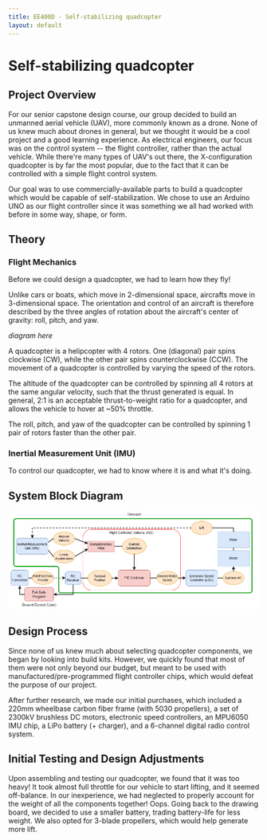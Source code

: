 ```yaml
---
title: EE400D - Self-stabilizing quadcopter
layout: default
---
```

# Self-stabilizing quadcopter #

## Project Overview ##

For our senior capstone design course, our group decided to build an unmanned aerial vehicle (UAV), more commonly known as a drone. None of us knew much about drones in general, but we thought it would be a cool project and a good learning experience. As electrical engineers, our focus was on the control system -- the flight controller, rather than the actual vehicle. While there're many types of UAV's out there, the X-configuration quadcopter is by far the most popular, due to the fact that it can be controlled with a simple flight control system.

Our goal was to use commercially-available parts to build a quadcopter which would be capable of self-stabilization. We chose to use an Arduino UNO as our flight controller since it was something we all had worked with before in some way, shape, or form. 

## Theory ##

### Flight Mechanics ###

Before we could design a quadcopter, we had to learn how they fly!

Unlike cars or boats, which move in 2-dimensional space, aircrafts move in 3-dimensional space. The orientation and control of an aircraft is therefore described by the three angles of rotation about the aircraft's center of gravity: roll, pitch, and yaw.

<i>diagram here</i>

A quadcopter is a helipcopter with 4 rotors. One (diagonal) pair spins clockwise (CW), while the other pair spins counterclockwise (CCW). The movement of a quadcopter is controlled by varying the speed of the rotors.

The altitude of the quadcopter can be controlled by spinning all 4 rotors at the same angular velocity, such that the thrust generated is equal. In general,  2:1 is an acceptable thrust-to-weight ratio for a quadcopter, and allows the vehicle to hover at ~50% throttle.

The roll, pitch, and yaw of the quadcopter can be controlled by spinning 1 pair of rotors faster than the other pair.

### Inertial Measurement Unit (IMU) ###

To control our quadcopter, we had to know where it is and what it's doing. 

## System Block Diagram ##

<img src="/projects/quadcopter/blockdiagram.png" width="500">

## Design Process ##

Since none of us knew much about selecting quadcopter components, we began by looking into build kits. However, we quickly found that most of them were not only beyond our budget, but meant to be used with manufactured/pre-programmed flight controller chips, which would defeat the purpose of our project.

After further research, we made our initial purchases, which included a 220mm wheelbase carbon fiber frame (with 5030 propellers), a set of 2300kV brushless DC motors, electronic speed controllers, an MPU6050 IMU chip, a LiPo battery (+ charger), and a 6-channel digital radio control system.

## Initial Testing and Design Adjustments ##

Upon assembling and testing our quadcopter, we found that it was too heavy! It took almost full throttle for our vehicle to start lifting, and it seemed off-balance. In our inexperience, we had neglected to properly account for the weight of all the components together! Oops. Going back to the drawing board, we decided to use a smaller battery, trading battery-life for less weight. We also opted for 3-blade propellers, which would help generate more lift.


